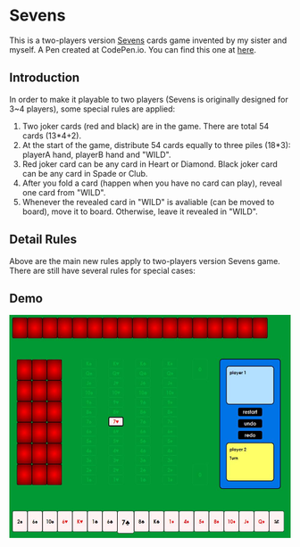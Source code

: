 # Sevens
This is a two-players version [Sevens](https://en.wikipedia.org/wiki/Sevens_(card_game)) cards game invented by my sister and myself. A Pen created at CodePen.io. You can find this one at [here](https://codepen.io/whereitisvc/pen/NMzbRV).

## Introduction
In order to make it playable to two players (Sevens is originally designed for 3~4 players), some special rules are applied:
1. Two joker cards (red and black) are in the game. There are total 54 cards (13\*4+2).
2. At the start of the game, distribute 54 cards equally to three piles (18\*3): playerA hand, playerB hand and "WILD".
3. Red joker card can be any card in Heart or Diamond. Black joker card can be any card in Spade or Club.
4. After you fold a card (happen when you have no card can play), reveal one card from "WILD".
5. Whenever the revealed card in "WILD" is avaliable (can be moved to board), move it to board. Otherwise, leave it revealed in "WILD".

## Detail Rules
Above are the main new rules apply to two-players version Sevens game. There are still have several rules for special cases:


## Demo
<img src="demo/1.JPG" width=550 height=400/>
